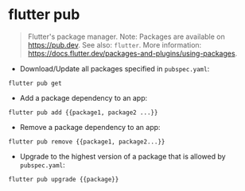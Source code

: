 # flutter pub

> Flutter's package manager.
> Note: Packages are available on <https://pub.dev>. See also: `flutter`.
> More information: <https://docs.flutter.dev/packages-and-plugins/using-packages>.

- Download/Update all packages specified in `pubspec.yaml`:

`flutter pub get`

- Add a package dependency to an app:

`flutter pub add {{package1, package2 ...}}`

- Remove a package dependency to an app:

`flutter pub remove {{package1, package2...}}`

- Upgrade to the highest version of a package that is allowed by `pubspec.yaml`:

`flutter pub upgrade {{package}}`
